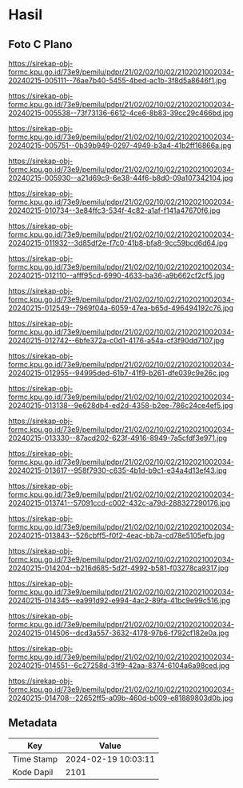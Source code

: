 # Hasil

## Foto C Plano

https://sirekap-obj-formc.kpu.go.id/73e9/pemilu/pdpr/21/02/02/10/02/2102021002034-20240215-005111--76ae7b40-5455-4bed-ac1b-3f8d5a8646f1.jpg

https://sirekap-obj-formc.kpu.go.id/73e9/pemilu/pdpr/21/02/02/10/02/2102021002034-20240215-005538--73f73136-6612-4ce6-8b83-39cc29c466bd.jpg

https://sirekap-obj-formc.kpu.go.id/73e9/pemilu/pdpr/21/02/02/10/02/2102021002034-20240215-005751--0b39b949-0297-4949-b3a4-41b2ff16866a.jpg

https://sirekap-obj-formc.kpu.go.id/73e9/pemilu/pdpr/21/02/02/10/02/2102021002034-20240215-005930--a21d69c9-6e38-44f6-b8d0-09a107342104.jpg

https://sirekap-obj-formc.kpu.go.id/73e9/pemilu/pdpr/21/02/02/10/02/2102021002034-20240215-010734--3e84ffc3-534f-4c82-a1af-f141a47670f6.jpg

https://sirekap-obj-formc.kpu.go.id/73e9/pemilu/pdpr/21/02/02/10/02/2102021002034-20240215-011932--3d85df2e-f7c0-41b8-bfa8-9cc59bcd6d64.jpg

https://sirekap-obj-formc.kpu.go.id/73e9/pemilu/pdpr/21/02/02/10/02/2102021002034-20240215-012110--afff95cd-6990-4633-ba36-a9b662cf2cf5.jpg

https://sirekap-obj-formc.kpu.go.id/73e9/pemilu/pdpr/21/02/02/10/02/2102021002034-20240215-012549--7969f04a-6059-47ea-b65d-496494192c76.jpg

https://sirekap-obj-formc.kpu.go.id/73e9/pemilu/pdpr/21/02/02/10/02/2102021002034-20240215-012742--6bfe372a-c0d1-4176-a54a-cf3f90dd7107.jpg

https://sirekap-obj-formc.kpu.go.id/73e9/pemilu/pdpr/21/02/02/10/02/2102021002034-20240215-012955--94995ded-61b7-41f9-b261-dfe039c9e26c.jpg

https://sirekap-obj-formc.kpu.go.id/73e9/pemilu/pdpr/21/02/02/10/02/2102021002034-20240215-013138--9e628db4-ed2d-4358-b2ee-786c24ce4ef5.jpg

https://sirekap-obj-formc.kpu.go.id/73e9/pemilu/pdpr/21/02/02/10/02/2102021002034-20240215-013330--87acd202-623f-4916-8949-7a5cfdf3e971.jpg

https://sirekap-obj-formc.kpu.go.id/73e9/pemilu/pdpr/21/02/02/10/02/2102021002034-20240215-013617--958f7930-c635-4b1d-b9c1-e34a4d13ef43.jpg

https://sirekap-obj-formc.kpu.go.id/73e9/pemilu/pdpr/21/02/02/10/02/2102021002034-20240215-013741--57091ccd-c002-432c-a79d-288327290176.jpg

https://sirekap-obj-formc.kpu.go.id/73e9/pemilu/pdpr/21/02/02/10/02/2102021002034-20240215-013843--526cbff5-f0f2-4eac-bb7a-cd78e5105efb.jpg

https://sirekap-obj-formc.kpu.go.id/73e9/pemilu/pdpr/21/02/02/10/02/2102021002034-20240215-014204--b216d685-5d2f-4992-b581-f03278ca9317.jpg

https://sirekap-obj-formc.kpu.go.id/73e9/pemilu/pdpr/21/02/02/10/02/2102021002034-20240215-014345--ea991d92-e994-4ac2-89fa-41bc9e99c516.jpg

https://sirekap-obj-formc.kpu.go.id/73e9/pemilu/pdpr/21/02/02/10/02/2102021002034-20240215-014506--dcd3a557-3632-4178-97b6-f792cf182e0a.jpg

https://sirekap-obj-formc.kpu.go.id/73e9/pemilu/pdpr/21/02/02/10/02/2102021002034-20240215-014551--6c27258d-31f9-42aa-8374-6104a6a98ced.jpg

https://sirekap-obj-formc.kpu.go.id/73e9/pemilu/pdpr/21/02/02/10/02/2102021002034-20240215-014708--22652ff5-a09b-460d-b009-e81889803d0b.jpg


## Metadata

| Key        | Value               |
| ---------- | ------------------- |
| Time Stamp | 2024-02-19 10:03:11 |
| Kode Dapil | 2101                |



